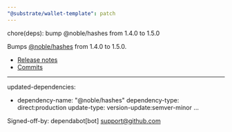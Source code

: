 ```yaml
---
"@substrate/wallet-template": patch
---
```


chore(deps): bump @noble/hashes from 1.4.0 to 1.5.0

Bumps [@noble/hashes](https://github.com/paulmillr/noble-hashes) from 1.4.0 to 1.5.0.
- [Release notes](https://github.com/paulmillr/noble-hashes/releases)
- [Commits](https://github.com/paulmillr/noble-hashes/compare/1.4.0...1.5.0)

---
updated-dependencies:
- dependency-name: "@noble/hashes"
  dependency-type: direct:production
  update-type: version-update:semver-minor
...

Signed-off-by: dependabot[bot] <support@github.com>
